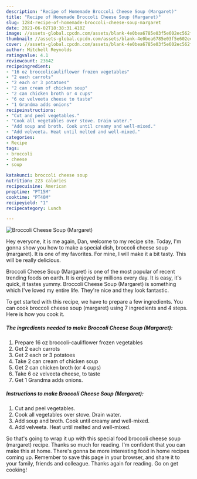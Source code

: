 ```yaml
---
description: "Recipe of Homemade Broccoli Cheese Soup (Margaret)"
title: "Recipe of Homemade Broccoli Cheese Soup (Margaret)"
slug: 1284-recipe-of-homemade-broccoli-cheese-soup-margaret
date: 2021-06-02T18:38:31.410Z
image: //assets-global.cpcdn.com/assets/blank-4e0bea6785e03f5e602ec562f230caae08da540cada707380b4fe1bbebba43da.png
thumbnail: //assets-global.cpcdn.com/assets/blank-4e0bea6785e03f5e602ec562f230caae08da540cada707380b4fe1bbebba43da.png
cover: //assets-global.cpcdn.com/assets/blank-4e0bea6785e03f5e602ec562f230caae08da540cada707380b4fe1bbebba43da.png
author: Mitchell Reynolds
ratingvalue: 4.1
reviewcount: 23642
recipeingredient:
- "16 oz broccolicauliflower frozen vegetables"
- "2 each carrots"
- "2 each or 3 potatoes"
- "2 can cream of chicken soup"
- "2 can chicken broth or 4 cups"
- "6 oz velveeta cheese to taste"
- "1 Grandma adds onions"
recipeinstructions:
- "Cut and peel vegetables."
- "Cook all vegetables over stove. Drain water."
- "Add soup and broth. Cook until creamy and well-mixed."
- "Add velveeta. Heat until melted and well-mixed."
categories:
- Recipe
tags:
- broccoli
- cheese
- soup

katakunci: broccoli cheese soup 
nutrition: 223 calories
recipecuisine: American
preptime: "PT15M"
cooktime: "PT40M"
recipeyield: "1"
recipecategory: Lunch

---
```



![Broccoli Cheese Soup (Margaret)](//assets-global.cpcdn.com/assets/blank-4e0bea6785e03f5e602ec562f230caae08da540cada707380b4fe1bbebba43da.png)

Hey everyone, it is me again, Dan, welcome to my recipe site. Today, I'm gonna show you how to make a special dish, broccoli cheese soup (margaret). It is one of my favorites. For mine, I will make it a bit tasty. This will be really delicious.



Broccoli Cheese Soup (Margaret) is one of the most popular of recent trending foods on earth. It is enjoyed by millions every day. It is easy, it's quick, it tastes yummy. Broccoli Cheese Soup (Margaret) is something which I've loved my entire life. They're nice and they look fantastic.


To get started with this recipe, we have to prepare a few ingredients. You can cook broccoli cheese soup (margaret) using 7 ingredients and 4 steps. Here is how you cook it.

<!--inarticleads1-->

##### The ingredients needed to make Broccoli Cheese Soup (Margaret):

1. Prepare 16 oz broccoli-cauliflower frozen vegetables
1. Get 2 each carrots
1. Get 2 each or 3 potatoes
1. Take 2 can cream of chicken soup
1. Get 2 can chicken broth (or 4 cups)
1. Take 6 oz velveeta cheese, to taste
1. Get 1 Grandma adds onions.




<!--inarticleads2-->

##### Instructions to make Broccoli Cheese Soup (Margaret):

1. Cut and peel vegetables.
1. Cook all vegetables over stove. Drain water.
1. Add soup and broth. Cook until creamy and well-mixed.
1. Add velveeta. Heat until melted and well-mixed.




So that's going to wrap it up with this special food broccoli cheese soup (margaret) recipe. Thanks so much for reading. I'm confident that you can make this at home. There's gonna be more interesting food in home recipes coming up. Remember to save this page in your browser, and share it to your family, friends and colleague. Thanks again for reading. Go on get cooking!
